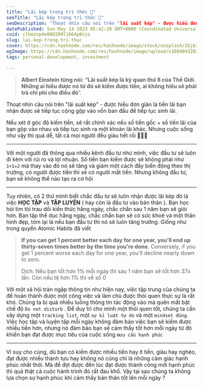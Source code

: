 ```yaml
---
title: "Lãi kép trong tri thức 🤔"
seoTitle: "Lãi kép trong tri thức 🤔"
seoDescription: "Thoạt nhìn câu nói trên "lãi suất kép" - được hiểu đơn giản là tiền lãi bạn nhận được sẽ tiếp tục cộng gộp vào.."
datePublished: Sun May 14 2023 05:42:20 GMT+0000 (Coordinated Universal Time)
cuid: clhmzop4e000209l1664p0njo
slug: lai-kep-trong-tri-thuc
cover: https://cdn.hashnode.com/res/hashnode/image/stock/unsplash/ZGjbiukp_-A/upload/d6c748310cb35dbda2f7d145085c402f.jpeg
ogImage: https://cdn.hashnode.com/res/hashnode/image/upload/v1684043203841/5ef1b0b3-1f90-4c94-a502-6313ce905ab5.jpeg
tags: personal-development, investment

---
```


> **Albert Einstein từng nói: “Lãi suất kép là kỳ quan thứ 8 của Thế Giới.** **Những ai hiểu được nó từ đó sẽ kiếm được tiền, ai không hiểu sẽ phải trả chi phí cho điều đó**”.

Thoạt nhìn câu nói trên "lãi suất kép" - được hiểu đơn giản là tiền lãi bạn nhận được sẽ tiếp tục cộng gộp vào vốn ban đầu để tiếp tục sinh lãi.

Nếu xét ở góc độ kiếm tiền, sẽ rất chính xác nếu số tiền gốc + số tiền lãi của bạn gộp vào nhau và tiếp tục sinh ra một khoản lãi khác. Nhưng cuộc sống như vậy thì quá dễ, tất cả mọi người đều giàu hết rồi 🤣🤣🤣

---

Với một người đã thông qua nhiều kênh đầu tư như mình, việc đầu tư sẽ luôn đi kèm với rủi ro và lợi nhuận. Số tiền bạn kiếm được sẽ không phải như `1+1=2` mà thay vào đó nó sẽ tăng và giảm một cách đầy biến động theo thị trường, có người được tiền thì sẽ có người mất tiền. Nhưng không đầu tư, bạn sẽ không thể nào tạo ra cơ hội

---

Tuy nhiên, có 2 thứ mình biết chắc đầu tư sẽ luôn nhận được lãi kép đó là việc **HỌC TẬP** và **TẬP LUYỆN** ( hay còn là đầu tư vào bản thân )**.** Bạn học hỏi tìm tòi trau dồi kiến thức hằng ngày, chắc chắn sau 1 năm bạn sẽ giỏi hơn. Bạn tập thể dục hằng ngày, chắc chắn bạn sẽ có sức khoẻ và một thân hình đẹp, tóm lại là nếu bạn đầu tư thì nó sẽ luôn tăng trưởng. Giống như trong quyển Atomic Habits đã viết

> **If you can get 1 percent better each day for one year, you'll end up thirty-seven times better by the time you're done**. Conversely, if you get 1 percent worse each day for one year, you'll decline nearly down to zero.
> 
> Dịch: Nếu bạn tốt hơn 1% mỗi ngày thì sau 1 năm bạn sẽ tốt hơn 37x lần. Còn nếu tệ hơn 1% thì về số 0

Với một xã hội tràn ngập thông tin như hiện nay, việc tập trung của chúng ta để hoàn thành được một công việc và làm chủ được thói quen thực sự là rất khó. Chúng ta bị quá nhiều luồng thông tin tác động vào mà quên mất bật chế độ `Do not disturb` . Để duy trì cho mình một thói quen tốt, chúng ta cần xây dựng một `tracking list`, một `sự kỉ luật tự do` và một `mindset đúng`. Việc học tập và luyện tập mỗi ngày không đảm bảo việc bạn sẽ kiếm được nhiều tiền hơn, nhưng nó đảm bảo bạn sẽ cảm thấy tốt hơn mỗi ngày từ đó khiến bạn đạt được mục tiêu của cuộc sống `mưu cầu hạnh phúc`

---

Vì suy cho cùng, dù bạn có kiếm được nhiều tiền hay ít tiền, giàu hay nghèo, đạt được nhiều thành tựu hay không nó cũng chỉ là những cảm giác hạnh phúc nhất thời. Mà để đợi được đến lúc đạt được thành công mới hạnh phúc thì quả thật cả cuộc hành trình đó rất đau khổ. Vậy tại sao chúng ta không lựa chọn sự hạnh phúc khi cảm thấy bản thân tốt lên mỗi ngày ?